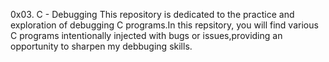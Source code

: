 0x03. C - Debugging
This repository is dedicated to the practice and exploration of debugging C programs.In this repsitory, you will find various C programs intentionally injected with bugs or issues,providing an opportunity to sharpen my debbuging skills.

